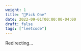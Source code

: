 ```yaml
---
weight: 1
title: "🔀Pick One"
date: 2022-09-01T00:00:00-04:00
draft: false
tags: ["leetcode"]
---
```


Redirecting...
<script>
    window.location.href = "/leetcode?random=1";
</script>